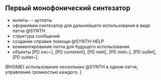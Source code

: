 ## Первый монофонический синтезатор

- инлеты -- аутлеты
- оформляем синтезатор для дальнейшего использования в виде патча @SYNTH
- структура сообщений
- создание справки помощи @SYNTH-HELP
- комментирование патча для будущего использования
- объекты [PD osc~], [PD comment], [PD inlet], [PD inlet~], [PD outlet], [PD outlet~].

@HOME{
    использование нескольких @SYNTH в одном патче, управление громкостью каждого.
}
